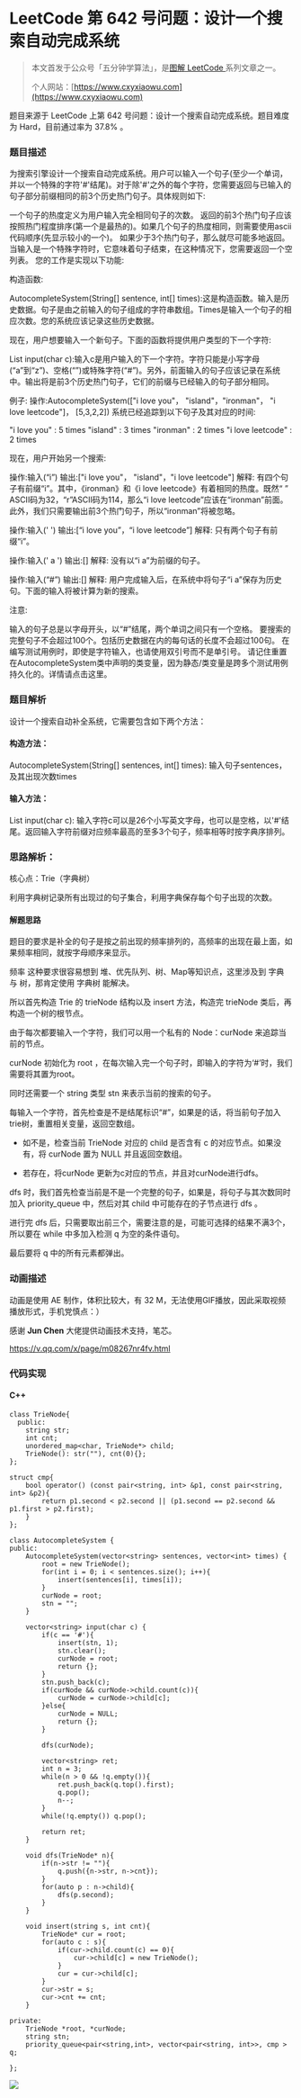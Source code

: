 # LeetCode 第 642 号问题：设计一个搜索自动完成系统

> 本文首发于公众号「五分钟学算法」，是[图解 LeetCode ](<https://github.com/MisterBooo/LeetCodeAnimation>)系列文章之一。
>
> 个人网站：[https://www.cxyxiaowu.com](https://www.cxyxiaowu.com)

题目来源于 LeetCode 上第 642 号问题：设计一个搜索自动完成系统。题目难度为 Hard，目前通过率为 37.8% 。

### 题目描述

为搜索引擎设计一个搜索自动完成系统。用户可以输入一个句子(至少一个单词，并以一个特殊的字符'#'结尾)。对于除'#'之外的每个字符，您需要返回与已输入的句子部分前缀相同的前3个历史热门句子。具体规则如下:

一个句子的热度定义为用户输入完全相同句子的次数。
返回的前3个热门句子应该按照热门程度排序(第一个是最热的)。如果几个句子的热度相同，则需要使用ascii代码顺序(先显示较小的一个)。
如果少于3个热门句子，那么就尽可能多地返回。
当输入是一个特殊字符时，它意味着句子结束，在这种情况下，您需要返回一个空列表。
您的工作是实现以下功能:

构造函数:

AutocompleteSystem(String[] sentence, int[] times):这是构造函数。输入是历史数据。句子是由之前输入的句子组成的字符串数组。Times是输入一个句子的相应次数。您的系统应该记录这些历史数据。

现在，用户想要输入一个新句子。下面的函数将提供用户类型的下一个字符:

List<String> input(char c):输入c是用户输入的下一个字符。字符只能是小写字母(“a”到“z”)、空格(“”)或特殊字符(“#”)。另外，前面输入的句子应该记录在系统中。输出将是前3个历史热门句子，它们的前缀与已经输入的句子部分相同。

例子:
操作:AutocompleteSystem(["i love you"， "island"，"ironman"， "i love leetcode"]， [5,3,2,2])
系统已经追踪到以下句子及其对应的时间:

"i love you" : 5 times 
"island" : 3 times 
"ironman" : 2 times 
"i love leetcode" : 2 times 

现在，用户开始另一个搜索:

操作:输入(“i”)
输出:["i love you"， "island"，"i love leetcode"]
解释:
有四个句子有前缀“i”。其中，《ironman》和《i love leetcode》有着相同的热度。既然“ ” ASCII码为32，“r”ASCII码为114，那么“i love leetcode”应该在“ironman”前面。此外，我们只需要输出前3个热门句子，所以“ironman”将被忽略。

操作:输入(' ')
输出:[“i love you”，“i love leetcode”]
解释:
只有两个句子有前缀“i”。

操作:输入(' a ')
输出:[]
解释:
没有以“i a”为前缀的句子。

操作:输入(“#”)
输出:[]
解释:
用户完成输入后，在系统中将句子“i a”保存为历史句。下面的输入将被计算为新的搜索。

注意:

输入的句子总是以字母开头，以“#”结尾，两个单词之间只有一个空格。
要搜索的完整句子不会超过100个。包括历史数据在内的每句话的长度不会超过100句。
在编写测试用例时，即使是字符输入，也请使用双引号而不是单引号。
请记住重置在AutocompleteSystem类中声明的类变量，因为静态/类变量是跨多个测试用例持久化的。详情请点击这里。

### 题目解析

设计一个搜索自动补全系统，它需要包含如下两个方法：

#### 构造方法：

AutocompleteSystem(String[] sentences, int[] times): 输入句子sentences，及其出现次数times

#### 输入方法：

List<String> input(char c): 输入字符c可以是26个小写英文字母，也可以是空格，以'#'结尾。返回输入字符前缀对应频率最高的至多3个句子，频率相等时按字典序排列。

### 思路解析：

核心点：Trie（字典树）

利用字典树记录所有出现过的句子集合，利用字典保存每个句子出现的次数。

#### 解题思路

题目的要求是补全的句子是按之前出现的频率排列的，高频率的出现在最上面，如果频率相同，就按字母顺序来显示。

频率 这种要求很容易想到 堆、优先队列、树、Map等知识点，这里涉及到 字典 与 树，那肯定使用 字典树 能解决。

所以首先构造 Trie 的 trieNode 结构以及 insert 方法，构造完 trieNode 类后，再构造一个树的根节点。

由于每次都要输入一个字符，我们可以用一个私有的 Node：curNode 来追踪当前的节点。

curNode 初始化为 root ，在每次输入完一个句子时，即输入的字符为‘#’时，我们需要将其置为root。

同时还需要一个 string 类型 stn 来表示当前的搜索的句子。

每输入一个字符，首先检查是不是结尾标识“#”，如果是的话，将当前句子加入trie树，重置相关变量，返回空数组。

* 如不是，检查当前 TrieNode 对应的 child 是否含有 c 的对应节点。如果没有，将 curNode 置为 NULL 并且返回空数组。

* 若存在，将curNode 更新为c对应的节点，并且对curNode进行dfs。

dfs 时，我们首先检查当前是不是一个完整的句子，如果是，将句子与其次数同时加入 priority_queue 中，然后对其 child 中可能存在的子节点进行 dfs 。

进行完 dfs 后，只需要取出前三个，需要注意的是，可能可选择的结果不满3个，所以要在 while 中多加入检测 q 为空的条件语句。

最后要将 q 中的所有元素都弹出。

### 动画描述

动画是使用 AE 制作，体积比较大，有 32 M，无法使用GIF播放，因此采取视频播放形式，手机党慎点：）  

感谢 **Jun Chen** 大佬提供动画技术支持，笔芯。

https://v.qq.com/x/page/m08267nr4fv.html

### 代码实现

#### C++
```
class TrieNode{
  public:
    string str;
    int cnt;
    unordered_map<char, TrieNode*> child;
    TrieNode(): str(""), cnt(0){};
};

struct cmp{
    bool operator() (const pair<string, int> &p1, const pair<string, int> &p2){
        return p1.second < p2.second || (p1.second == p2.second && p1.first > p2.first);
    }
};

class AutocompleteSystem {
public:
    AutocompleteSystem(vector<string> sentences, vector<int> times) {
        root = new TrieNode();
        for(int i = 0; i < sentences.size(); i++){
            insert(sentences[i], times[i]);
        }
        curNode = root;
        stn = "";
    }
    
    vector<string> input(char c) {
        if(c == '#'){
            insert(stn, 1);
            stn.clear();
            curNode = root;
            return {};
        }
        stn.push_back(c);
        if(curNode && curNode->child.count(c)){
            curNode = curNode->child[c];
        }else{
            curNode = NULL;
            return {};
        }
        
        dfs(curNode);
        
        vector<string> ret;
        int n = 3;
        while(n > 0 && !q.empty()){
            ret.push_back(q.top().first);
            q.pop();
            n--;
        }
        while(!q.empty()) q.pop();
        
        return ret;
    }
    
    void dfs(TrieNode* n){
        if(n->str != ""){
            q.push({n->str, n->cnt});
        }
        for(auto p : n->child){
            dfs(p.second);
        }
    }
    
    void insert(string s, int cnt){
        TrieNode* cur = root;
        for(auto c : s){
            if(cur->child.count(c) == 0){
                cur->child[c] = new TrieNode();
            }
            cur = cur->child[c];
        }
        cur->str = s;
        cur->cnt += cnt;
    }
    
private:
    TrieNode *root, *curNode;
    string stn;
    priority_queue<pair<string,int>, vector<pair<string, int>>, cmp > q;
    
};

```



![](https://blog-1257126549.cos.ap-guangzhou.myqcloud.com/blog/gxmux.png)